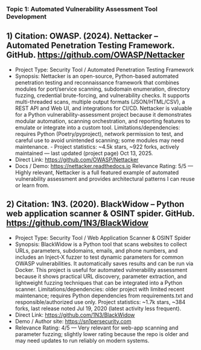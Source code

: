 ### Topic 1: Automated Vulnerability Assessment Tool Development

## 1) Citation: OWASP. (2024). Nettacker – Automated Penetration Testing Framework. GitHub. https://github.com/OWASP/Nettacker
- Project Type: Security Tool / Automated Penetration Testing Framework
- Synopsis: Nettacker is an open-source, Python-based automated penetration testing and reconnaissance framework that combines modules for port/service scanning, subdomain enumeration, directory fuzzing, credential brute-forcing, and vulnerability checks. It supports multi-threaded scans, multiple output formats (JSON/HTML/CSV), a REST API and Web UI, and integrations for CI/CD. Nettacker is valuable for a Python vulnerability-assessment project because it demonstrates modular automation, scanning orchestration, and reporting features to emulate or integrate into a custom tool. Limitations/dependencies: requires Python (Poetry/pyproject), network permission to test, and careful use to avoid unintended scanning; some modules may need maintenance. - Project statistics: ~4.5k stars, ~922 forks, actively maintained — last updated (project page) Oct 13, 2025.
- Direct Link: https://github.com/OWASP/Nettacker
- Docs / Demo: https://nettacker.readthedocs.io
Relevance Rating: 5/5 — Highly relevant, Nettacker is a full featured example of automated vulnerability assessment and provides architectural patterns I can reuse or learn from.

## 2) Citation: 1N3. (2020). BlackWidow – Python web application scanner & OSINT spider. GitHub. https://github.com/1N3/BlackWidow
- Project Type: Security Tool / Web Application Scanner & OSINT Spider
- Synopsis: BlackWidow is a Python tool that scans websites to collect URLs, parameters, subdomains, emails, and phone numbers, and includes an Inject-X fuzzer to test dynamic parameters for common OWASP vulnerabilities. It automatically saves results and can be run via Docker. This project is useful for automated vulnerability assessment because it shows practical URL discovery, parameter extraction, and lightweight fuzzing techniques that can be integrated into a Python scanner. Limitations/dependencies: older project with limited recent maintenance; requires Python dependencies from requirements.txt and responsible/authorized use only. Project statistics: ~1.7k stars, ~384 forks, last release noted Jul 19, 2020 (latest activity less frequent).
- Direct Link: https://github.com/1N3/BlackWidow
- Demo / Author site: https://sn1persecurity.com
- Relevance Rating: 4/5 — Very relevant for web-app scanning and parameter fuzzing; slightly lower rating because the repo is older and may need updates to run reliably on modern systems.

